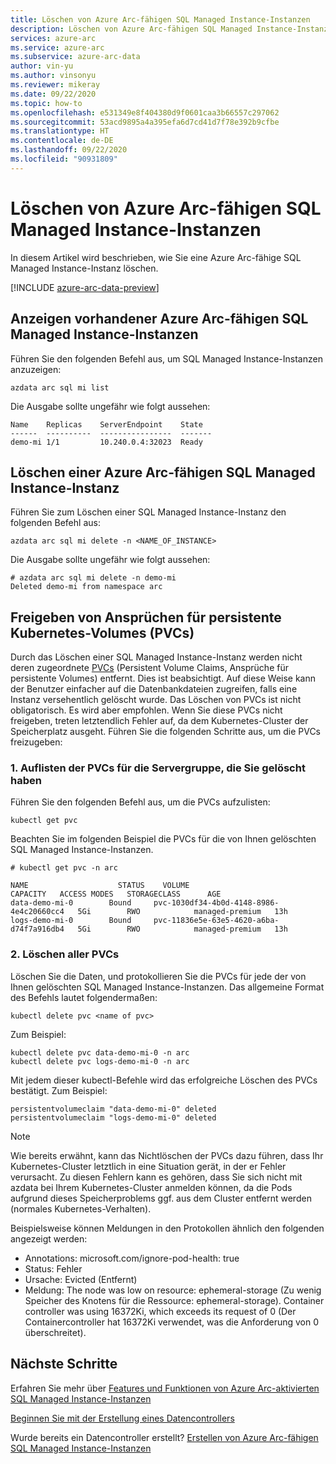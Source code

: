 ```yaml
---
title: Löschen von Azure Arc-fähigen SQL Managed Instance-Instanzen
description: Löschen von Azure Arc-fähigen SQL Managed Instance-Instanzen
services: azure-arc
ms.service: azure-arc
ms.subservice: azure-arc-data
author: vin-yu
ms.author: vinsonyu
ms.reviewer: mikeray
ms.date: 09/22/2020
ms.topic: how-to
ms.openlocfilehash: e531349e8f404380d9f0601caa3b66557c297062
ms.sourcegitcommit: 53acd9895a4a395efa6d7cd41d7f78e392b9cfbe
ms.translationtype: HT
ms.contentlocale: de-DE
ms.lasthandoff: 09/22/2020
ms.locfileid: "90931809"
---
```

# <a name="delete-azure-arc-enabled-sql-managed-instance"></a>Löschen von Azure Arc-fähigen SQL Managed Instance-Instanzen
In diesem Artikel wird beschrieben, wie Sie eine Azure Arc-fähige SQL Managed Instance-Instanz löschen.

[!INCLUDE [azure-arc-data-preview](../../../includes/azure-arc-data-preview.md)]

## <a name="view-existing-azure-arc-enabled-sql-managed-instances"></a>Anzeigen vorhandener Azure Arc-fähigen SQL Managed Instance-Instanzen
Führen Sie den folgenden Befehl aus, um SQL Managed Instance-Instanzen anzuzeigen:

```console
azdata arc sql mi list
```

Die Ausgabe sollte ungefähr wie folgt aussehen:

```console
Name    Replicas    ServerEndpoint    State
------  ----------  ----------------  -------
demo-mi 1/1         10.240.0.4:32023  Ready
```

## <a name="delete-a-azure-arc-enabled-sql-managed-instance"></a>Löschen einer Azure Arc-fähigen SQL Managed Instance-Instanz
Führen Sie zum Löschen einer SQL Managed Instance-Instanz den folgenden Befehl aus:

```console
azdata arc sql mi delete -n <NAME_OF_INSTANCE>
```

Die Ausgabe sollte ungefähr wie folgt aussehen:

```console
# azdata arc sql mi delete -n demo-mi
Deleted demo-mi from namespace arc
```

## <a name="reclaim-the-kubernetes-persistent-volume-claims-pvcs"></a>Freigeben von Ansprüchen für persistente Kubernetes-Volumes (PVCs)

Durch das Löschen einer SQL Managed Instance-Instanz werden nicht deren zugeordnete [PVCs](https://kubernetes.io/docs/concepts/storage/persistent-volumes/) (Persistent Volume Claims, Ansprüche für persistente Volumes) entfernt. Dies ist beabsichtigt. Auf diese Weise kann der Benutzer einfacher auf die Datenbankdateien zugreifen, falls eine Instanz versehentlich gelöscht wurde. Das Löschen von PVCs ist nicht obligatorisch. Es wird aber empfohlen. Wenn Sie diese PVCs nicht freigeben, treten letztendlich Fehler auf, da dem Kubernetes-Cluster der Speicherplatz ausgeht. Führen Sie die folgenden Schritte aus, um die PVCs freizugeben:

### <a name="1-list-the-pvcs-for-the-server-group-you-deleted"></a>1. Auflisten der PVCs für die Servergruppe, die Sie gelöscht haben
Führen Sie den folgenden Befehl aus, um die PVCs aufzulisten:
```console
kubectl get pvc
```

Beachten Sie im folgenden Beispiel die PVCs für die von Ihnen gelöschten SQL Managed Instance-Instanzen.
```console
# kubectl get pvc -n arc

NAME                    STATUS    VOLUME                                     CAPACITY   ACCESS MODES   STORAGECLASS      AGE
data-demo-mi-0        Bound     pvc-1030df34-4b0d-4148-8986-4e4c20660cc4   5Gi        RWO            managed-premium   13h
logs-demo-mi-0        Bound     pvc-11836e5e-63e5-4620-a6ba-d74f7a916db4   5Gi        RWO            managed-premium   13h
```

### <a name="2-delete-each-of-the-pvcs"></a>2. Löschen aller PVCs
Löschen Sie die Daten, und protokollieren Sie die PVCs für jede der von Ihnen gelöschten SQL Managed Instance-Instanzen.
Das allgemeine Format des Befehls lautet folgendermaßen: 
```console
kubectl delete pvc <name of pvc>
```

Zum Beispiel:
```console
kubectl delete pvc data-demo-mi-0 -n arc
kubectl delete pvc logs-demo-mi-0 -n arc
```

Mit jedem dieser kubectl-Befehle wird das erfolgreiche Löschen des PVCs bestätigt. Zum Beispiel:
```console
persistentvolumeclaim "data-demo-mi-0" deleted
persistentvolumeclaim "logs-demo-mi-0" deleted
```
  

> [!NOTE]
> Wie bereits erwähnt, kann das Nichtlöschen der PVCs dazu führen, dass Ihr Kubernetes-Cluster letztlich in eine Situation gerät, in der er Fehler verursacht. Zu diesen Fehlern kann es gehören, dass Sie sich nicht mit azdata bei Ihrem Kubernetes-Cluster anmelden können, da die Pods aufgrund dieses Speicherproblems ggf. aus dem Cluster entfernt werden (normales Kubernetes-Verhalten).
>
> Beispielsweise können Meldungen in den Protokollen ähnlich den folgenden angezeigt werden:  
> - Annotations: microsoft.com/ignore-pod-health: true  
> - Status:         Fehler  
> - Ursache:         Evicted (Entfernt)  
> - Meldung:        The node was low on resource: ephemeral-storage (Zu wenig Speicher des Knotens für die Ressource: ephemeral-storage). Container controller was using 16372Ki, which exceeds its request of 0 (Der Containercontroller hat 16372Ki verwendet, was die Anforderung von 0 überschreitet).

## <a name="next-steps"></a>Nächste Schritte

Erfahren Sie mehr über [Features und Funktionen von Azure Arc-aktivierten SQL Managed Instance-Instanzen](managed-instance-features.md)

[Beginnen Sie mit der Erstellung eines Datencontrollers](create-data-controller.md)

Wurde bereits ein Datencontroller erstellt? [Erstellen von Azure Arc-fähigen SQL Managed Instance-Instanzen](create-sql-managed-instance.md)